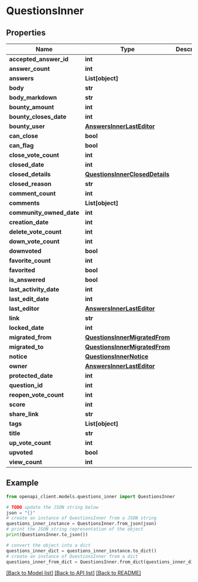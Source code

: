 # QuestionsInner


## Properties

Name | Type | Description | Notes
------------ | ------------- | ------------- | -------------
**accepted_answer_id** | **int** |  | [optional] 
**answer_count** | **int** |  | [optional] 
**answers** | **List[object]** |  | [optional] 
**body** | **str** |  | [optional] 
**body_markdown** | **str** |  | [optional] 
**bounty_amount** | **int** |  | [optional] 
**bounty_closes_date** | **int** |  | [optional] 
**bounty_user** | [**AnswersInnerLastEditor**](AnswersInnerLastEditor.md) |  | [optional] 
**can_close** | **bool** |  | [optional] 
**can_flag** | **bool** |  | [optional] 
**close_vote_count** | **int** |  | [optional] 
**closed_date** | **int** |  | [optional] 
**closed_details** | [**QuestionsInnerClosedDetails**](QuestionsInnerClosedDetails.md) |  | [optional] 
**closed_reason** | **str** |  | [optional] 
**comment_count** | **int** |  | [optional] 
**comments** | **List[object]** |  | [optional] 
**community_owned_date** | **int** |  | [optional] 
**creation_date** | **int** |  | [optional] 
**delete_vote_count** | **int** |  | [optional] 
**down_vote_count** | **int** |  | [optional] 
**downvoted** | **bool** |  | [optional] 
**favorite_count** | **int** |  | [optional] 
**favorited** | **bool** |  | [optional] 
**is_answered** | **bool** |  | [optional] 
**last_activity_date** | **int** |  | [optional] 
**last_edit_date** | **int** |  | [optional] 
**last_editor** | [**AnswersInnerLastEditor**](AnswersInnerLastEditor.md) |  | [optional] 
**link** | **str** |  | [optional] 
**locked_date** | **int** |  | [optional] 
**migrated_from** | [**QuestionsInnerMigratedFrom**](QuestionsInnerMigratedFrom.md) |  | [optional] 
**migrated_to** | [**QuestionsInnerMigratedFrom**](QuestionsInnerMigratedFrom.md) |  | [optional] 
**notice** | [**QuestionsInnerNotice**](QuestionsInnerNotice.md) |  | [optional] 
**owner** | [**AnswersInnerLastEditor**](AnswersInnerLastEditor.md) |  | [optional] 
**protected_date** | **int** |  | [optional] 
**question_id** | **int** |  | [optional] 
**reopen_vote_count** | **int** |  | [optional] 
**score** | **int** |  | [optional] 
**share_link** | **str** |  | [optional] 
**tags** | **List[object]** |  | [optional] 
**title** | **str** |  | [optional] 
**up_vote_count** | **int** |  | [optional] 
**upvoted** | **bool** |  | [optional] 
**view_count** | **int** |  | [optional] 

## Example

```python
from openapi_client.models.questions_inner import QuestionsInner

# TODO update the JSON string below
json = "{}"
# create an instance of QuestionsInner from a JSON string
questions_inner_instance = QuestionsInner.from_json(json)
# print the JSON string representation of the object
print(QuestionsInner.to_json())

# convert the object into a dict
questions_inner_dict = questions_inner_instance.to_dict()
# create an instance of QuestionsInner from a dict
questions_inner_from_dict = QuestionsInner.from_dict(questions_inner_dict)
```
[[Back to Model list]](../README.md#documentation-for-models) [[Back to API list]](../README.md#documentation-for-api-endpoints) [[Back to README]](../README.md)


